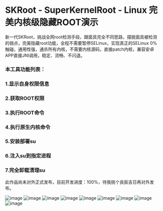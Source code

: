 ﻿# SKRoot - SuperKernelRoot - Linux 完美内核级隐藏ROOT演示
新一代SKRoot，挑战全网root检测手段，跟面具完全不同思路，摆脱面具被检测的弱点，完美隐藏root功能，全程不需要暂停SELinux，实现真正的SELinux  0%触碰，通用性强，通杀所有内核，不需要内核源码，直接patch内核，兼容安卓APP直接JNI调用，稳定、流畅、不闪退。
### 本工具功能列表：
### 	1.显示自身权限信息
### 	2.获取ROOT权限
### 	3.执行ROOT命令
### 	4.执行原生内核命令
### 	5.安装部署su
### 	6.注入su到指定进程
### 	7.完全卸载清理su

此作品尚未对外正式发布，目前开发进度：100%，待我挑个良辰吉日再对外发布。

![image](https://github.com/abcz316/linuxKernelRoot/blob/master/ScreenCap/0.png)
![image](https://github.com/abcz316/linuxKernelRoot/blob/master/ScreenCap/1.png)
![image](https://github.com/abcz316/linuxKernelRoot/blob/master/ScreenCap/2.png)
![image](https://github.com/abcz316/linuxKernelRoot/blob/master/ScreenCap/3.png)
![image](https://github.com/abcz316/linuxKernelRoot/blob/master/ScreenCap/4.png)
![image](https://github.com/abcz316/linuxKernelRoot/blob/master/ScreenCap/5.png)
![image](https://github.com/abcz316/linuxKernelRoot/blob/master/ScreenCap/6.png)
![image](https://github.com/abcz316/linuxKernelRoot/blob/master/ScreenCap/7.png)
![image](https://github.com/abcz316/linuxKernelRoot/blob/master/ScreenCap/8.png)
